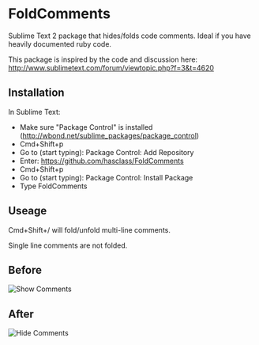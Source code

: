 # FoldComments

Sublime Text 2 package that hides/folds code comments. Ideal if you have heavily documented ruby code.

This package is inspired by the code and discussion here: http://www.sublimetext.com/forum/viewtopic.php?f=3&t=4620

## Installation

In Sublime Text:

* Make sure "Package Control" is installed (http://wbond.net/sublime_packages/package_control)
* Cmd+Shift+p
* Go to (start typing): Package Control: Add Repository
* Enter: https://github.com/hasclass/FoldComments
* Cmd+Shift+p
* Go to (start typing): Package Control: Install Package
* Type FoldComments

## Useage

Cmd+Shift+/ will fold/unfold multi-line comments.

Single line comments are not folded.

## Before

![Show Comments](https://raw.github.com/hasclass/FoldComments/master/_site/images/comments-show.png)

## After

![Hide Comments](https://raw.github.com/hasclass/FoldComments/master/_site/images/comments-hide.png)

